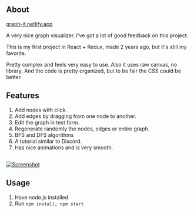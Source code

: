 ## About

[graph-it.netlify.app](https://graph-it.netlify.app/)

A very nice graph visualizer. I've got a lot of good feedback on this project.

This is my first project in React + Redux, made 2 years ago, but it's still my favorite.

Pretty complex and feels very easy to use. Also it uses raw canvas, no library. And the code is pretty organized, but to be fair the CSS could be better.

## Features

1. Add nodes with click.
2. Add edges by dragging from one node to another.
3. Edit the graph in text form.
4. Regenerate randomly the nodes, edges or entire graph.
5. BFS and DFS algorithms
6. A tutorial similar to Discord.
7. Has nice animations and is very smooth.

##

[![Screenshot](https://i.imgur.com/9xJD8iS.png)](https://graph-it.netlify.app/)

## Usage

1. Have node.js installed
2. Run `npm install; npm start`
